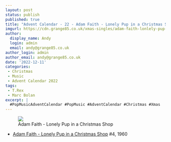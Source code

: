 ```yaml
---
layout: post
status: publish
published: true
title: "Advent Calendar - 22 - Adam Faith - Lonely Pup in a Christmas Shop"
imgurl: https://cdn.grange85.co.uk/xmas-singles/adam-faith-lonlely-pup-disc.jpg
author:
  display_name: Andy
  login: admin
  email: andy@grange85.co.uk
author_login: admin
author_email: andy@grange85.co.uk
date: '2022-12-11'
categories:
 - Christmas
 - Music
 - Advent Calendar 2022
tags:
 - T.Rex
 - Marc Bolan
excerpt: |
  #PopMusicAdventCalendar #PopMusic #AdventCalendar #Christmas #Xmas
---
```

<figure class="aligncenter"><img src="https://cdn.grange85.co.uk/xmas-singles/adam-faith-lonlely-pup-disc.jpg" class="img-responsive" /><figcaption>Adam Faith - Lonely Pup in a Christmas Shop</figcaption></figure>

 - [Adam Faith - Lonely Pup in a Christmas Shop](https://www.youtube.com/watch?v=WgWlM7fuYIQ) #4, 1960

